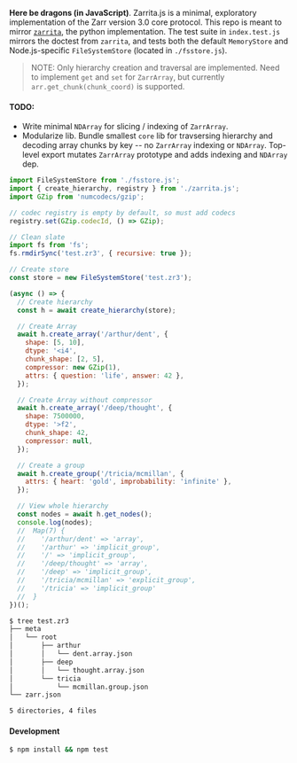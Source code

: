 **Here be dragons (in JavaScript)**. Zarrita.js is a minimal, exploratory implementation of the Zarr version 3.0 core protocol. 
This repo is meant to mirror [`zarrita`](https://github.com/alimanfoo/zarrita), the python implementation. The test suite in 
`index.test.js` mirrors the doctest from `zarrita`, and tests both the default `MemoryStore` and Node.js-specific 
`FileSystemStore` (located in `./fsstore.js`).

> NOTE: Only hierarchy creation and traversal are implemented. Need to implement `get` and `set` for `ZarrArray`, but
> currently `arr.get_chunk(chunk_coord)` is supported.

#### TODO:

- Write minimal `NDArray` for slicing / indexing of `ZarrArray`.
- Modularize lib. Bundle smallest `core` lib for travsersing hierarchy and decoding array chunks by key -- no `ZarrArray` indexing or `NDArray`.
Top-level export mutates `ZarrArray` prototype and adds indexing and  `NDArray` dep.

```javascript
import FileSystemStore from './fsstore.js';
import { create_hierarchy, registry } from './zarrita.js';
import GZip from 'numcodecs/gzip';

// codec registry is empty by default, so must add codecs
registry.set(GZip.codecId, () => GZip);

// Clean slate
import fs from 'fs';
fs.rmdirSync('test.zr3', { recursive: true });

// Create store
const store = new FileSystemStore('test.zr3');

(async () => {
  // Create hierarchy
  const h = await create_hierarchy(store);

  // Create Array
  await h.create_array('/arthur/dent', {
    shape: [5, 10],
    dtype: '<i4',
    chunk_shape: [2, 5],
    compressor: new GZip(1),
    attrs: { question: 'life', answer: 42 },
  });

  // Create Array without compressor 
  await h.create_array('/deep/thought', {
    shape: 7500000,
    dtype: '>f2',
    chunk_shape: 42,
    compressor: null,
  });

  // Create a group 
  await h.create_group('/tricia/mcmillan', {
    attrs: { heart: 'gold', improbability: 'infinite' },
  });

  // View whole hierarchy
  const nodes = await h.get_nodes();
  console.log(nodes);
  //  Map(7) {
  //    '/arthur/dent' => 'array',
  //    '/arthur' => 'implicit_group',
  //    '/' => 'implicit_group',
  //    '/deep/thought' => 'array',
  //    '/deep' => 'implicit_group',
  //    '/tricia/mcmillan' => 'explicit_group',
  //    '/tricia' => 'implicit_group'
  //  }
})();
```

```bash
$ tree test.zr3
├── meta
│   └── root
│       ├── arthur
│       │   └── dent.array.json
│       ├── deep
│       │   └── thought.array.json
│       └── tricia
│           └── mcmillan.group.json
└── zarr.json

5 directories, 4 files
```

#### Development

```bash
$ npm install && npm test
```
